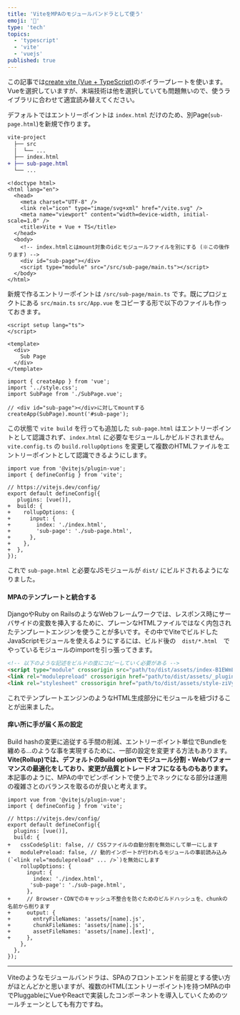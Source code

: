 ```yaml
---
title: 'ViteをMPAのモジュールバンドラとして使う'
emoji: '🧗'
type: 'tech'
topics:
  - 'typescript'
  - 'vite'
  - 'vuejs'
published: true
---
```


<!-- build-mpa-by-vite -->

この記事では[create vite (Vue + TypeScript)](https://github.com/vitejs/vite/tree/main/packages/create-vite/template-vue-ts)のボイラープレートを使います。Vueを選択していますが、末端技術は他を選択していても問題無いので、使うライブラリに合わせて適宜読み替えてください。

デフォルトではエントリーポイントは `index.html` だけのため、別Page(`sub-page.html`)を新規で作ります。

```diff
vite-project
  ├── src
  │  └── ...
  ├── index.html
+ ├── sub-page.html
  └── ...
```

```html: sub-page.html
<!doctype html>
<html lang="en">
  <head>
    <meta charset="UTF-8" />
    <link rel="icon" type="image/svg+xml" href="/vite.svg" />
    <meta name="viewport" content="width=device-width, initial-scale=1.0" />
    <title>Vite + Vue + TS</title>
  </head>
  <body>
    <!-- index.htmlとはmount対象のidとモジュールファイルを別にする (※この後作ります) -->
    <div id="sub-page"></div>
    <script type="module" src="/src/sub-page/main.ts"></script>
  </body>
</html>
```

新規で作るエントリーポイントは `/src/sub-page/main.ts` です。既にプロジェクトにある `src/main.ts` `src/App.vue` をコピーする形で以下のファイルも作っておきます。

```vue: src/sub-page/SubPage.vue
<script setup lang="ts">
</script>

<template>
  <div>
    Sub Page
  </div>
</template>
```

```typescript: src/sub-page/main.ts
import { createApp } from 'vue';
import '../style.css';
import SubPage from './SubPage.vue';

// <div id="sub-page"></div>に対してmountする
createApp(SubPage).mount('#sub-page');
```

この状態で `vite build` を行っても追加した `sub-page.html` はエントリーポイントとして認識されず、`index.html` に必要なモジュールしかビルドされません。`vite.config.ts` の `build.rollupOptions` を変更して複数のHTMLファイルをエントリーポイントとして認識できるようにします。

```diff: vite.config.ts
import vue from '@vitejs/plugin-vue';
import { defineConfig } from 'vite';

// https://vitejs.dev/config/
export default defineConfig({
   plugins: [vue()],
+  build: {
+    rollupOptions: {
+      input: {
+        index: './index.html',
+        'sub-page': './sub-page.html',
+      },
+    },
+  },
});
```

これで `sub-page.html` と必要なJSモジュールが `dist/` にビルドされるようになりました。

#### MPAのテンプレートと統合する

DjangoやRuby on RailsのようなWebフレームワークでは、レスポンス時にサーバサイドの変数を挿入するために、プレーンなHTMLファイルではなく内包されたテンプレートエンジンを使うことが多いです。その中でViteでビルドしたJavaScriptモジュールを使えるようにするには、ビルド後の　`dist/*.html`　でやっているモジュールのimportを引っ張ってきます。

```html
<!-- 以下のような記述をビルドの度にコピーしていく必要がある -->
<script type="module" crossorigin src="path/to/dist/assets/index-B1EWmLEa.js"></script>
<link rel="modulepreload" crossorigin href="path/to/dist/assets/_plugin-vue_export-helper-C8EBO7q5.js" />
<link rel="stylesheet" crossorigin href="path/to/dist/assets/style-ziVyQSII.css" />
```

これでテンプレートエンジンのようなHTML生成部分にモジュールを紐づけることが出来ました。

#### 痒い所に手が届く系の設定

Build hashの変更に追従する手間の削減、エントリーポイント単位でBundleを纏める...のような事を実現するために、一部の設定を変更する方法もあります。
**Vite(Rollup)では、デフォルトのBuild optionでモジュール分割・Webパフォーマンスの最適化をしており、変更が品質とトレードオフになるものもあります。** 本記事のように、MPAの中でピンポイントで使う上でネックになる部分は運用の複雑さとのバランスを取るのが良いと考えます。

```diff: vite.config.ts
import vue from '@vitejs/plugin-vue';
import { defineConfig } from 'vite';

// https://vitejs.dev/config/
export default defineConfig({
  plugins: [vue()],
  build: {
+   cssCodeSplit: false, // CSSファイルの自動分割を無効にして単一にします
+   modulePreload: false, // 動的インポートが行われるモジュールの事前読み込み(`<link rel="modulepreload" ... />`)を無効にします
    rollupOptions: {
      input: {
        index: './index.html',
       'sub-page': './sub-page.html',
      },
+     // Browser・CDNでのキャッシュ不整合を防ぐためのビルドハッシュを、chunkの名前から削ります
+     output: {
+       entryFileNames: 'assets/[name].js',
+       chunkFileNames: 'assets/[name].js',
+       assetFileNames: 'assets/[name].[ext]',
+     },
    },
  },
});
```

---

Viteのようなモジュールバンドラは、SPAのフロントエンドを前提とする使い方がほとんどかと思いますが、複数のHTML(エントリーポイント)を持つMPAの中でPluggableにVueやReactで実装したコンポーネントを導入していくためのツールチェーンとしても有力ですね。
